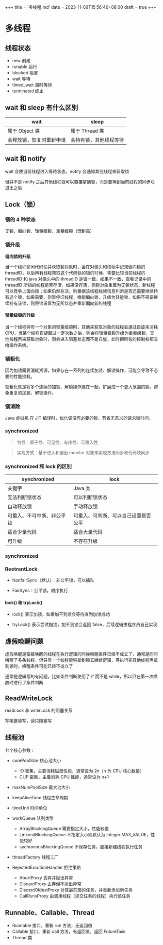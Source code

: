 +++
title = '多线程.md'
date = 2023-11-09T15:56:46+08:00
draft = true
+++

# 多线程

## 线程状态

*   new 创建
*   runable 运行
*   blocked 阻塞
*   wait 等待
*   timed_wait 超时等待
*   terminated 终止

## wait 和 sleep 有什么区别

| wait         | sleep       |
| ------------ | ----------- |
| 属于 Object 类  | 属于 Thread 类 |
| 会释放锁，恢复时重新申请 | 会持有锁，其他线程等待 |

## wait 和 notify

wait 会使当前线程进入等待状态，notify 会通知其他线程来获取锁

但并不是 notify 之后其他线程就可以直接拿到锁，而是要等到当前线程的同步块退出之后

## Lock（锁）

### 锁的 4 种状态

无锁、偏向锁、轻量级锁、重量级锁（低到高）

### 锁升级

**偏向锁的升级**

当一个线程访问代码快并获取锁对象时，会在对像头和栈帧中记录偏向锁的 threadID，以后再有线程获取这个代码快的锁的时候，需要比较当前线程的 threadID 和 java 对像头中的 threadID 是否一致，如果不一致，查看记录中的 threadID 所指的线程是否存活，如果没存活，则锁对象重置为无锁状态，新线程可以竞争上偏向锁；如果仍然存活，则根据该线程栈帧信息判断是否还需要继续持有这个锁，如果需要，则暂停旧线程，撤销偏向锁，升级为轻量锁，如果不需要继续持有该锁，则将锁设置为无所状态并重新偏向新的线程

#### 轻量级锁的升级

当一个线程持有一个对象的轻量级锁时，其他来获取对象的线程会通过自旋来消耗 CPU，当某个线程自旋超过一定次数之后，则会将轻量级锁升级为重量级锁，其他线程再来获取对象时，则会进入阻塞状态而不是自旋，此时把所有的控制权都交给操作系统。

### 锁粗化

因为加锁需要消耗资源，如果存在一系列的连续加锁、解锁操作，可能会导致不必要的性能损耗。

锁粗化就是将多个连续的加锁、解锁操作连在一起，扩展成一个更大范围的锁，避免重复的加锁、解锁操作。

### 锁消除

Java 虚拟机 在 JIT 编译时，优化调没有必要的锁，节省无意义的请求锁时间。

### synchronized

> 特性：原子性、可见性、有序性、可重入性

> 实现方式：基于进入和退出 monitor 对象来实现方法同步和代码块同步

### synchronized 和 lock 的区别

| synchronized  | lock               |
| ------------- | ------------------ |
| 关键字           | Java 类             |
| 无法判断锁状态       | 可以判断锁状态            |
| 自动释放锁         | 手动释放锁              |
| 可重入、不可中断、非公平锁 | 可重入、可判断、可以自己设置是否公平 |
| 适合少量代码        | 适合大量代码             |
| 可升级           | 不存在升级              |

### synchronized

### ReetrantLock

*   NonfairSync（默认）：非公平锁，可以插队

*   FairSync：公平锁，顺序执行

#### lock() 和 tryLock()

*   lock() 表示加锁，如果加不到锁会等待直到加锁成功

*   tryLock() 表示尝试枷锁，加不到锁会返回 false，后续逻辑由程序员自己实现

## 虚假唤醒问题

虚假唤醒是指被唤醒的线程在执行逻辑的时候唤醒条件已经不成立了，通常是同时唤醒了多条线程，但只有一个线程能够拿到锁去继续逻辑，等执行完其他线程再拿到锁时，唤醒条件可能已经不成立了

通常是逻辑写的有问题，比如条件判断使用了 if 而不是 while，所以只在第一次唤醒时进行了条件判断

## ReadWriteLock

readLock 和 writeLock 的阻塞关系

写阻塞读写，读只阻塞写

## 线程池

七个核心参数：

*   corePoolSize 核心池大小

    *   IO 密集，主要消耗磁盘性能，通常设为 2n（n 为 CPU 核心数量）
    *   CUP 密集，主要消耗 CPU 性能，通常设为 n+1
*   maxNumPoolSize 最大池大小
*   keepAliveTime 线程生命周期
*   timeUnit 时间单位
*   workQueue 队列类型

    *   ArrayBlockingQueue 需要指定大小，性能较差
    *   LinkendBlockingQueue 不指定大小则默认为 Integer.MAX\_VALUE，性能较好
    *   sychronousBlockingQueue 不保存任务，直接新建线程执行任务
*   threadFactory 线程工厂
*   RejectedExcutionHandler 拒绝策略

    *   AbortProxy 丢弃并抛出异常
    *   DiscardProxy 丢弃但不抛出异常
    *   DiscardOldestProxy 对其最前面的任务，并重新添加新任务
    *   CallRunsProxy 由调用线程（提交任务的线程）执行该任务

## Runnable、Callable、Thread

*   Runnable 接口，重新 run 方法，无返回值
*   Callable 接口，重新 call 方法，有返回值，返回 FutureTask
*   Thread  类

